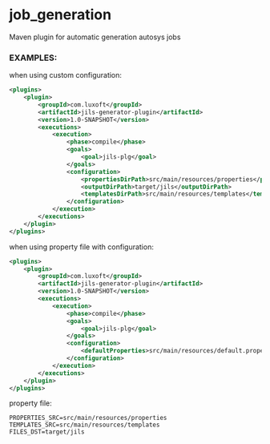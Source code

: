 # job_generation
Maven plugin for automatic generation autosys jobs

<h3>EXAMPLES:</h3>

when using custom configuration:

```xml
<plugins>
    <plugin>
        <groupId>com.luxoft</groupId>
        <artifactId>jils-generator-plugin</artifactId>
        <version>1.0-SNAPSHOT</version>
        <executions>
            <execution>
                <phase>compile</phase>
                <goals>
                    <goal>jils-plg</goal>
                </goals>
                <configuration>
                    <propertiesDirPath>src/main/resources/properties</propertiesDirPath>
                    <outputDirPath>target/jils</outputDirPath>
                    <templatesDirPath>src/main/resources/templates</templatesDirPath>
                </configuration>
            </execution>
        </executions>
    </plugin>
</plugins>
```

when using property file with configuration:

```xml
<plugins>
    <plugin>
        <groupId>com.luxoft</groupId>
        <artifactId>jils-generator-plugin</artifactId>
        <version>1.0-SNAPSHOT</version>
        <executions>
            <execution>
                <phase>compile</phase>
                <goals>
                    <goal>jils-plg</goal>
                </goals>
                <configuration>
                    <defaultProperties>src/main/resources/default.properties</defaultProperties>
                </configuration>
            </execution>
        </executions>
    </plugin>
</plugins>
```

property file:


<code>PROPERTIES_SRC=src/main/resources/properties</code></br>
<code>TEMPLATES_SRC=src/main/resources/templates</code></br>
<code>FILES_DST=target/jils</code></br>
